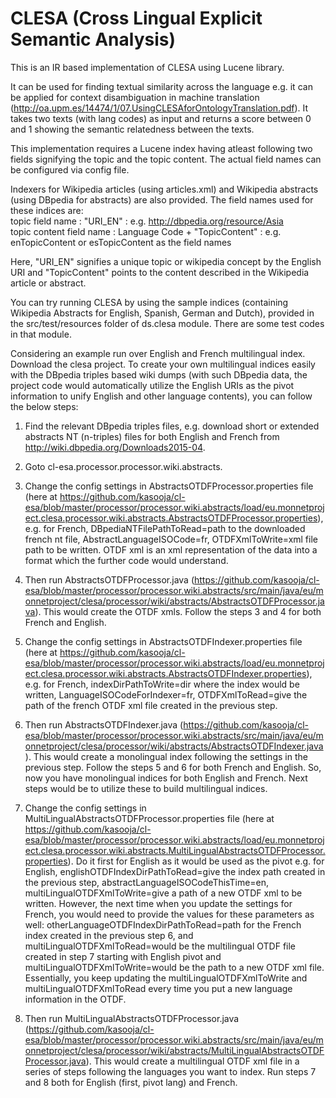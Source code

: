 CLESA (Cross Lingual Explicit Semantic Analysis)
=====
This is an IR based implementation of CLESA using Lucene library. 

It can be used for finding textual similarity across the language e.g. it can be applied for context disambiguation 
in machine translation (http://oa.upm.es/14474/1/07.UsingCLESAforOntologyTranslation.pdf).
It takes two texts (with lang codes) as input and returns a score between 0 and 1 showing the semantic relatedness between the texts.

This implementation requires a Lucene index having atleast following two fields signifying the topic and the topic content.
The actual field names can be configured via config file. 

Indexers for Wikipedia articles (using articles.xml) and Wikipedia abstracts (using DBpedia for abstracts) are also provided.
The field names used for these indices are:                                          
topic field name : "URI_EN" : e.g. http://dbpedia.org/resource/Asia                                         
topic content field name : Language Code + "TopicContent" : e.g. enTopicContent or esTopicContent as the field names 

Here, "URI_EN" signifies a unique topic or wikipedia concept by the English URI and "TopicContent" points to the 
content described in the Wikipedia article or abstract.

You can try running CLESA by using the sample indices (containing Wikipedia Abstracts for English, Spanish, German and Dutch), provided 
in the src/test/resources folder of ds.clesa module. There are some test codes in that module.



Considering an example run over English and French multilingual index. Download the clesa project. 
To create your own multilingual indices easily with the DBpedia triples based wiki dumps (with such DBpedia data, the project code would automatically utilize the English URIs as the pivot information to unify English and other language contents), you can follow the below steps: 

1. Find the relevant DBpedia triples files, e.g. download short or extended abstracts NT (n-triples) files for both English and French from http://wiki.dbpedia.org/Downloads2015-04.

2. Goto cl-esa.processor.processor.wiki.abstracts. 

3. Change the config settings in AbstractsOTDFProcessor.properties file (here at https://github.com/kasooja/cl-esa/blob/master/processor/processor.wiki.abstracts/load/eu.monnetproject.clesa.processor.wiki.abstracts.AbstractsOTDFProcessor.properties), e.g. for French, DBpediaNTFilePathToRead=path to the downloaded french nt file, AbstractLanguageISOCode=fr, OTDFXmlToWrite=xml file path to be written. 
OTDF xml is an xml representation of the data into a format which the further code would understand. 

4. Then run AbstractsOTDFProcessor.java (https://github.com/kasooja/cl-esa/blob/master/processor/processor.wiki.abstracts/src/main/java/eu/monnetproject/clesa/processor/wiki/abstracts/AbstractsOTDFProcessor.java). This would create the OTDF xmls. Follow the steps 3 and 4 for both French and English. 

5. Change the config settings in AbstractsOTDFIndexer.properties file (here at https://github.com/kasooja/cl-esa/blob/master/processor/processor.wiki.abstracts/load/eu.monnetproject.clesa.processor.wiki.abstracts.AbstractsOTDFIndexer.properties), e.g. for French, indexDirPathToWrite=dir where the index would be written, LanguageISOCodeForIndexer=fr, OTDFXmlToRead=give the path of the french OTDF xml file created in the previous step. 

6. Then run AbstractsOTDFIndexer.java (https://github.com/kasooja/cl-esa/blob/master/processor/processor.wiki.abstracts/src/main/java/eu/monnetproject/clesa/processor/wiki/abstracts/AbstractsOTDFIndexer.java). This would create a monolingual index following the settings in the previous step. Follow the steps 5 and 6 for both French and English. 
So, now you have monolingual indices for both English and French. Next steps would be to utilize these to build multilingual indices. 

7. Change the config settings in MultiLingualAbstractsOTDFProcessor.properties file (here at https://github.com/kasooja/cl-esa/blob/master/processor/processor.wiki.abstracts/load/eu.monnetproject.clesa.processor.wiki.abstracts.MultiLingualAbstractsOTDFProcessor.properties). 
Do it first for English as it would be used as the pivot e.g. for English, englishOTDFIndexDirPathToRead=give the index path created in the previous step, abstractLanguageISOCodeThisTime=en, multiLingualOTDFXmlToWrite=give a path of a new OTDF xml to be written. 
However, the next time when you update the settings for French, you would need to provide the values for these parameters as well: otherLanguageOTDFIndexDirPathToRead=path for the French index created in the previous step 6, and multiLingualOTDFXmlToRead=would be the multilingual OTDF file created in step 7 starting with English pivot and multiLingualOTDFXmlToWrite=would be the path to a new OTDF xml file. Essentially, you keep updating the multiLingualOTDFXmlToWrite and multiLingualOTDFXmlToRead every time you put a new language information in the OTDF. 

8. Then run MultiLingualAbstractsOTDFProcessor.java (https://github.com/kasooja/cl-esa/blob/master/processor/processor.wiki.abstracts/src/main/java/eu/monnetproject/clesa/processor/wiki/abstracts/MultiLingualAbstractsOTDFProcessor.java). This would create a multilingual OTDF xml file in a series of steps following the languages you want to index. Run steps 7 and 8 both for English (first, pivot lang) and French.








